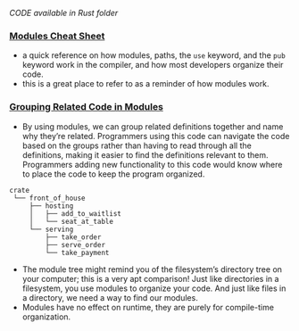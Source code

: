 _CODE available in Rust folder_

### [Modules Cheat Sheet](https://rust-book.cs.brown.edu/ch07-02-defining-modules-to-control-scope-and-privacy.html#modules-cheat-sheet)
- a quick reference on how modules, paths, the `use` keyword, and the `pub` keyword work in the compiler, and how most developers organize their code.
- this is a great place to refer to as a reminder of how modules work.

### [Grouping Related Code in Modules](https://rust-book.cs.brown.edu/ch07-02-defining-modules-to-control-scope-and-privacy.html#grouping-related-code-in-modules)
- By using modules, we can group related definitions together and name why they’re related. Programmers using this code can navigate the code based on the groups rather than having to read through all the definitions, making it easier to find the definitions relevant to them. Programmers adding new functionality to this code would know where to place the code to keep the program organized.
```
crate
 └── front_of_house
     ├── hosting
     │   ├── add_to_waitlist
     │   └── seat_at_table
     └── serving
         ├── take_order
         ├── serve_order
         └── take_payment

```
- The module tree might remind you of the filesystem’s directory tree on your computer; this is a very apt comparison! Just like directories in a filesystem, you use modules to organize your code. And just like files in a directory, we need a way to find our modules.
- Modules have no effect on runtime, they are purely for compile-time organization.